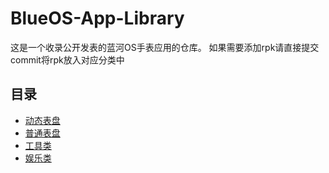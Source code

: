 # BlueOS-App-Library
这是一个收录公开发表的蓝河OS手表应用的仓库。
如果需要添加rpk请直接提交commit将rpk放入对应分类中

## 目录
- [动态表盘](./docs/表盘/动态表盘/README.md)
- [普通表盘](./docs/表盘/普通表盘/README.md)
- [工具类](./docs/工具类/README.md)
- [娱乐类](./docs/娱乐类/README.md)

